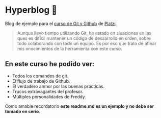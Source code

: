 # Hyperblog 💚

Blog de ejemplo para el [curso de Git y Github](https://platzi.com/cursos/git-github/ "curso de Git y Github") de [Platzi](https://platzi.com/ "Platzi").
> Aunque llevo tiempo utilizando Git, he estado en siuaciones en las ques es difícil mantener un código de desaarrollo en orden, sobre todo colaborando con todo un equipo. Es por eso que trato de afinar mis onocimientos de la herramienta con este curso.

## En este curso he podido ver:
- Todos los comandos de git.
- El flujo de trabajo de Github.
- El verdadero anmor por las buenas prácticas.
- Trucos extravagantes del profesor.
- Múltiples personalidades de Freddy.

Como amable recordatorio **este readme.md es un ejemplo y no debe ser tomado en serio**.

